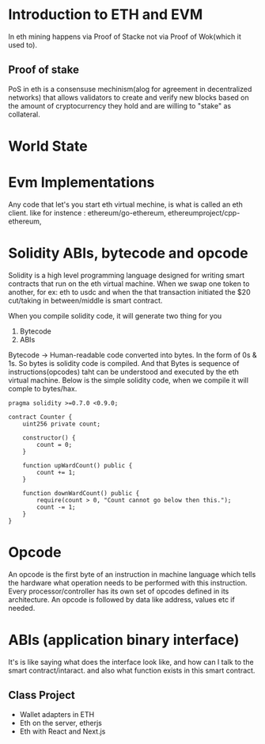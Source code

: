 # Introduction to ETH and EVM

In eth mining happens via Proof of Stacke not via Proof of Wok(which it used to).

## Proof of stake
PoS in eth is a consensuse mechinism(alog for agreement in decentralized networks) that allows validators to create
and verify new blocks based on the amount of cryptocurrency they hold and are willing to "stake" as collateral.

# World State




# Evm Implementations
Any code that let's you start eth virtual mechine, is what is called an eth client. like for instence : ethereum/go-ethereum, ethereumproject/cpp-ethereum,

# Solidity ABIs, bytecode and opcode

Solidity is a high level programming language designed for writing smart contracts that run on the eth virtual machine.
When we swap one token to another, for ex: eth to usdc and when the that transaction initiated the $20 cut/taking in between/middle is smart contract.

When you compile solidity code, it will generate two thing for you 
1. Bytecode
2. ABIs

Bytecode -> Human-readable code converted into bytes. In the form of 0s & 1s. So bytes is solidity code is compiled.
And that Bytes is sequence of instructions(opcodes) taht can be understood and executed by the eth virtual machine.
Below is the simple solidity code, when we compile it will comple to bytes/hax.

```solidity
pragma solidity >=0.7.0 <0.9.0;

contract Counter {
    uint256 private count;

    constructor() {
        count = 0;
    }

    function upWardCount() public {
        count += 1;
    }

    function downWardCount() public {
        require(count > 0, "Count cannot go below then this.");
        count -= 1;
    }
}
```
# Opcode
An opcode is the first byte of an instruction in machine language which tells the hardware what operation needs to be performed with this instruction. Every processor/controller has its own set of opcodes defined in its architecture.  An opcode is followed by data like address, values etc if needed.

# ABIs (application binary interface)
It's is like saying what does the interface look like, and how can I talk to the smart contract/intaract. and also what function exists in this smart contract.
























## Class Project 
-  Wallet adapters in ETH
-  Eth on the server, etherjs
-  Eth with React and Next.js
